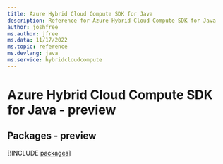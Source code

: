 ```yaml
---
title: Azure Hybrid Cloud Compute SDK for Java
description: Reference for Azure Hybrid Cloud Compute SDK for Java
author: joshfree
ms.author: jfree
ms.data: 11/17/2022
ms.topic: reference
ms.devlang: java
ms.service: hybridcloudcompute
---
```

# Azure Hybrid Cloud Compute SDK for Java - preview
## Packages - preview
[!INCLUDE [packages](hybrid-cloud-compute-index.md)]